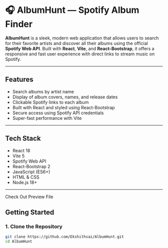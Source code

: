 # 🎧 AlbumHunt — Spotify Album Finder

**AlbumHunt** is a sleek, modern web application that allows users to search for their favorite artists and discover all their albums using the official **Spotify Web API**. Built with **React**, **Vite**, and **React-Bootstrap**, it offers a responsive and fast user experience with direct links to stream music on Spotify.

---

## Features

-  Search albums by artist name
-  Display of album covers, names, and release dates
-  Clickable Spotify links to each album
-  Built with React and styled using React-Bootstrap
-  Secure access using Spotify API credentials
-  Super-fast performance with Vite

---

##  Tech Stack

- React 18
- Vite 5
- Spotify Web API
- React-Bootstrap 2
- JavaScript (ES6+)
- HTML & CSS
- Node.js 18+

---

Check Out Preview File

##  Getting Started

### 1. Clone the Repository

```bash
git clone https://github.com/Ekshithsai/AlbumHunt.git
cd AlbumHunt
